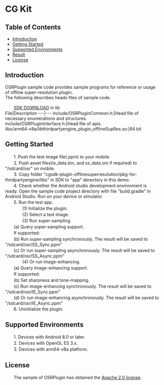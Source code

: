 # CG Kit

## Table of Contents
 * [Introduction](#introduction)
 * [Getting Started](#getting-started)
 * [Supported Environments](#supported-environments)
 * [Result](#result)
 * [License](#license)
## Introduction
OSRPlugin sample code provides sample programs for reference or usage of offline super-resolution plugin.<br>
The following describes heads files of sample code.
    
　　[SDK DOWNLOAD](https://developer.huawei.com/consumer/en/doc/development/HMSCore-Library-V5/sdk-download-0000001050441521-V5) in lib<br>
 File|Description
 ---|---
   include/OSRPluginCommon.h:|Head file of necessary enumerations and structures.<br>
   include/OSRPluginInterface.h:|Head file of apis.<br>
   libs/arm64-v8a/libthirdpartyengine_plugin_offlineSupRes.so:|64 bit

## Getting Started
　　1. Push the test image file(.ppm) to your mobile.<br>
　　2. Push asset files(ie_data.bin, and ss_data.om if required) to "/sdcard/osr" on mobile.<br>
　　3. Copy folder "cgsdk-plugin-offlinesuperresolution/pkg-for-thirdpartyengine/libs" in SDK to "app" derectory in this demo.<br>
　　4. Check whether the Android studio development environment is ready. Open the sample code project directory with file "build.gradle" in Android Studio. Run on your device or simulator.<br>
　　5. Run the test app.<br>
　　　　(1) Initialize the plugin.<br>
　　　　(2) Select a test image.<br>
　　　　(3) Run super-sampling.<br>
       　　(a) Query super-sampling support.<br>
       　　If supported:<br>
       　　(b) Run super-sampling synchronously. The result will be saved to "/sdcard/osr/SS_Sync.ppm"<br>
       　　(c) Or run super-sampling asynchronously. The result will be saved to "/sdcard/osr/SS_Async.ppm"<br>
　　　　(4) Or run image-enhancing.<br>
       　　(a) Query image-enhancing support.<br>
       　　If supported:<br>
       　　(b) Set sharpness and tone-mapping.<br>
       　　(c) Run image-enhancing synchronously. The result will be saved to "/sdcard/osr/IE_Sync.ppm"<br>
       　　(d) Or run image-enhancing asynchronously. The result will be saved to "/sdcard/osr/IE_Async.ppm"<br>
　　6. Uninitialize the plugin.<br>

## Supported Environments
　　1. Devices with Android 8.0 or later.<br>
　　2. Devices with OpenGL ES 3.x.<br>
　　3. Devices with arm64-v8a platform.<br>

## License
　　The sample of OSRPlugin has obtained the [Apache 2.0 license](http://www.apache.org/licenses/LICENSE-2.0).
